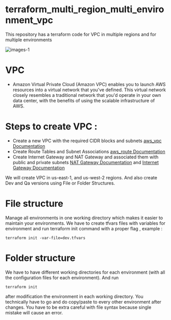 # terraform_multi_region_multi_environment_vpc
This repository has a terraform code for VPC in multiple regions and for multiple environments

![images-1](https://user-images.githubusercontent.com/85028974/197718370-04386589-35f5-4589-90bc-bbbb010f52cb.png)
# VPC
* Amazon Virtual Private Cloud (Amazon VPC) enables you to launch AWS resources into a virtual network that you've defined. This virtual network closely resembles a traditional network that you'd operate in your own data center, with the benefits of using the scalable infrastructure of AWS.

# Steps to create VPC :

* Create a new VPC with the required CIDR blocks and subnets [aws_vpc Documentation](https://registry.terraform.io/providers/hashicorp/aws/latest/docs/resources/vpc)
* Create Route Tables and Subnet Associations [aws_route Documentation](https://registry.terraform.io/providers/hashicorp/aws/latest/docs/resources/route_table)
* Create Internet Gateway and NAT Gateway and associated them with public and private subnets [NAT Gateway Documentation](https://registry.terraform.io/providers/hashicorp/aws/latest/docs/resources/nat_gateway) and [Internet Gateway Documentation](https://registry.terraform.io/providers/hashicorp/aws/latest/docs/resources/internet_gateway)

We will create VPC in us-east-1, and us-west-2 regions.
And also create Dev and Qa versions using File or Folder Structures.

# File structure 
Manage all environments in one working directory which makes it easier to maintain your environments. 
We have to create tfvars files with variables for environment and run terraform init command with a proper flag , example : 
```
terraform init -var-file=dev.tfvars
```
# Folder structure
We have to have different working directories for each environment (with all the configuration files for each environment). 
And run 
```
terraform init
```
after modification the environment in each working directory. You technically have to go and do copy/paste to every other environment after changes. You have to be extra careful with file syntax because single mistake will cause an error.

